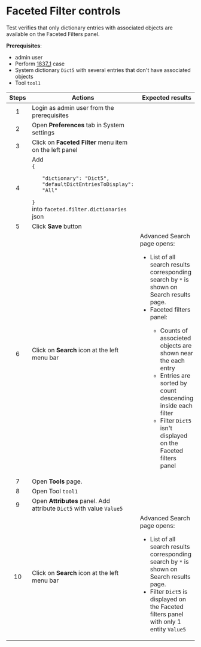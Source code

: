 # Faceted Filter controls

Test verifies that only dictionary entries with associated objects are available on the Faceted Filters panel.

**Prerequisites**:
- admin user
- Perform [1837_1](1837_1.md) case
- System dictionary `Dict5` with several entries that don't have associated objects
- Tool `tool1`

| Steps | Actions | Expected results |
| :---: | --- | --- |
| 1 | Login as admin user from the prerequisites
| 2 | Open **Preferences** tab in System settings
| 3 | Click on **Faceted Filter** menu item on the left panel
| 4 | Add<br>`{`<br><ul>`"dictionary": "Dict5",`<br>   `"defaultDictEntriesToDisplay": "All"`<br></ul>`}`<br>into `faceted.filter.dictionaries` json | |
| 5 | Click **Save** button | |
| 6 | Click on **Search** icon at the left menu bar | Advanced Search page opens:<ul><li>List of all search results corresponding search by `*` is shown on Search results page. </li><li> Faceted filters panel: </li><ul><li>Counts of associeted objects are shown near the each entry </li><li> Entries are sorted by count descending inside each filter </li><li> Filter `Dict5` isn't displayed on the Faceted filters panel |
| 7 | Open **Tools** page. | |
| 8 | Open Tool `tool1` | |
| 9 | Open **Attributes** panel. Add attribute `Dict5` with value `Value5` | |
| 10 | Click on **Search** icon at the left menu bar| Advanced Search page opens:<ul><li>List of all search results corresponding search by `*` is shown on Search results page. </li><li> Filter `Dict5` is displayed on the Faceted filters panel with only 1 entity `Value5` |
